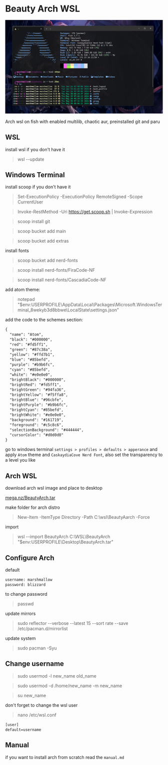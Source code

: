 # Beauty Arch WSL

![terminal screen](./screenshot.png)

Arch wsl on fish with enabled multilib, chaotic aur, preinstalled git and paru

## WSL

install wsl if you don't have it

> wsl --update

## Windows Terminal

install scoop if you don't have it

> Set-ExecutionPolicy -ExecutionPolicy RemoteSigned -Scope CurrentUser

> Invoke-RestMethod -Uri https://get.scoop.sh | Invoke-Expression

> scoop install git

> scoop bucket add main

> scoop bucket add extras

install fonts

> scoop bucket add nerd-fonts

> scoop install nerd-fonts/FiraCode-NF

> scoop install nerd-fonts/CascadiaCode-NF

add atom theme: 

> notepad "$env:USERPROFILE\AppData\Local\Packages\Microsoft.WindowsTerminal_8wekyb3d8bbwe\LocalState\settings.json"



add the code to the schemes section:

```
{
  "name": "Atom",
  "black": "#000000",
  "red": "#fd5ff1",
  "green": "#87c38a",
  "yellow": "#ffd7b1",
  "blue": "#85befd",
  "purple": "#b9b6fc",
  "cyan": "#85befd",
  "white": "#e0e0e0",
  "brightBlack": "#000000",
  "brightRed": "#fd5ff1",
  "brightGreen": "#94fa36",
  "brightYellow": "#f5ffa8",
  "brightBlue": "#96cbfe",
  "brightPurple": "#b9b6fc",
  "brightCyan": "#85befd",
  "brightWhite": "#e0e0e0",
  "background": "#161719",
  "foreground": "#c5c8c6",
  "selectionBackground": "#444444",
  "cursorColor": "#d0d0d0"
}
```

go to windows terminal `settings > profiles > defaults > apperance` and apply `Atom` theme and `CaskaydiaCove Nerd Font`, also set the transparency to a level you like

## Arch WSL

download arch wsl image and place to desktop

[mega.nz/BeautyArch.tar](https://mega.nz/file/sI81CbBC#ZmHkZ9r4y1yqMuyzLDtBlnbM4Lw1mdBHc0hmZZdx8Dg)

make folder for arch distro

> New-Item -ItemType Directory -Path C:\wsl\BeautyAarch -Force

import 

> wsl --import 
BeautyArch C:\WSL\BeautyArch "$env:USERPROFILE\Desktop\BeautyArch.tar"


## Configure Arch

default

    username: marshmallow
    password: blizzard

to change password

> passwd

update mirrors

> sudo reflector --verbose --latest 15 --sort rate --save /etc/pacman.d/mirrorlist

update system

> sudo pacman -Syu

## Change username 

> sudo usermod -l new_name old_name

> sudo usermod -d /home/new_name -m new_name

> su new_name

don't forget to change the wsl user

> nano /etc/wsl.conf

    [user]
    default=username

## Manual

if you want to install arch from scratch read the `manual.md`
